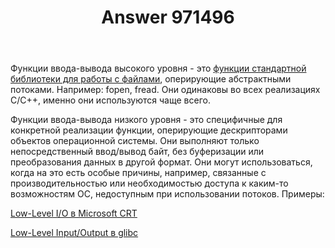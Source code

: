 ﻿---
title: "Answer 971496"
se.owner.user_id: 240512
se.owner.display_name: "MSDN.WhiteKnight"
se.owner.link: "https://ru.stackoverflow.com/users/240512/msdn-whiteknight"
se.answer_id: 971496
se.question_id: 971456
se.post_type: answer
se.score: 0
se.is_accepted: False
---
<p>Функции ввода-вывода высокого уровня - это <a href="https://en.cppreference.com/w/cpp/io/c" rel="nofollow noreferrer">функции стандартной библиотеки для работы с файлами</a>, оперирующие абстрактными потоками. Например: fopen, fread. Они одинаковы во всех реализациях С/С++, именно они используются чаще всего.</p>

<p>Функции ввода-вывода низкого уровня - это специфичные для конкретной реализации функции, оперирующие дескрипторами объектов операционной системы. Они выполняют только непосредственный ввод/вывод байт, без буферизации или преобразования данных в другой формат. Они могут использоваться, когда на это есть особые причины, например, связанные с производительностью или необходимостью доступа к каким-то возможностям ОС, недоступным при использовании потоков. Примеры:</p>

<p><a href="https://docs.microsoft.com/en-us/cpp/c-runtime-library/low-level-i-o?view=vs-2019" rel="nofollow noreferrer">Low-Level I/O в Microsoft CRT</a></p>

<p><a href="https://www.gnu.org/software/libc/manual/html_node/Low_002dLevel-I_002fO.html#Low_002dLevel-I_002fO" rel="nofollow noreferrer">Low-Level Input/Output в glibc</a></p>
